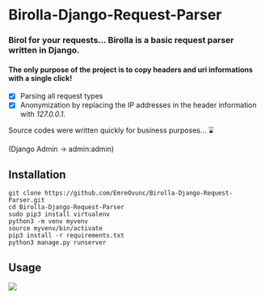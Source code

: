 # Birolla-Django-Request-Parser
### Birol for your requests... Birolla is a basic request parser written in Django. 

#### The only purpose of the project is to copy headers and uri informations with a single click!

+ [x] Parsing all request types
+ [x] Anonymization by replacing the IP addresses in the header information with *127.0.0.1*.

Source codes were written quickly for business purposes... :hourglass:

(Django Admin -> admin:admin)

## Installation
```
git clone https://github.com/EmreOvunc/Birolla-Django-Request-Parser.git
cd Birolla-Django-Request-Parser
sudo pip3 install virtualenv
python3 -m venv myvenv
source myvenv/bin/activate
pip3 install -r requirements.txt
python3 manage.py runserver
```

## Usage 
![](https://emreovunc.com/projects/Birolla.gif)
